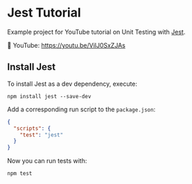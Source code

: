 # Jest Tutorial

Example project for YouTube tutorial on Unit Testing with [Jest](https://jestjs.io).

🍿 YouTube: https://youtu.be/VilJ0SxZJAs

## Install Jest

To install Jest as a dev dependency, execute:

```shell
npm install jest --save-dev
```

Add a corresponding run script to the `package.json`:

```json
{
  "scripts": {
    "test": "jest"
  }
}
```

Now you can run tests with:

```shell
npm test
```